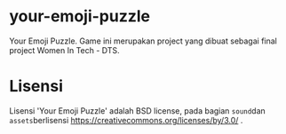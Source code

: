 # your-emoji-puzzle
Your Emoji Puzzle. Game ini merupakan project yang dibuat sebagai final project Women In Tech - DTS. 


# Lisensi
Lisensi 'Your Emoji Puzzle' adalah BSD license, pada bagian `sound`dan `assets`berlisensi https://creativecommons.org/licenses/by/3.0/ .



